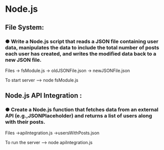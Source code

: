# Node.js 

##  File System:

### ● Write a Node.js script that reads a JSON file containing user data, manipulates the data to include the total number of posts each user has created, and writes the modified data back to a new JSON file.

Files
-> fsModule.js
-> oldJSONFile.json
-> newJSONFile.json

To start server
--> node fsModule.js


## Node.js API Integration :
### ● Create a Node.js function that fetches data from an external API (e.g.,JSONPlaceholder) and returns a list of users along with their posts.

Files
->apiIntegration.js
->usersWithPosts.json

To run the server
--> node apiIntegration.js
